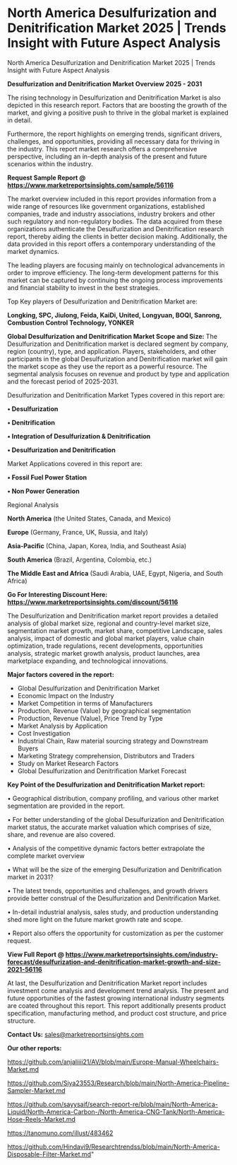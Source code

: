 # North America Desulfurization and Denitrification Market 2025 | Trends Insight with Future Aspect Analysis
North America Desulfurization and Denitrification Market 2025 | Trends Insight with Future Aspect Analysis

<Strong> Desulfurization and Denitrification Market Overview 2025 - 2031</strong>

The rising technology in Desulfurization and Denitrification Market is also depicted in this research report. Factors that are boosting the growth of the market, and giving a positive push to thrive in the global market is explained in detail.

Furthermore, the report highlights on emerging trends, significant drivers, challenges, and opportunities, providing all necessary data for thriving in the industry. This report market research offers a comprehensive perspective, including an in-depth analysis of the present and future scenarios within the industry.

<strong>Request Sample Report @ <a href=https://www.marketreportsinsights.com/sample/56116>https://www.marketreportsinsights.com/sample/56116</a></strong>

The market overview included in this report provides information from a wide range of resources like government organizations, established companies, trade and industry associations, industry brokers and other such regulatory and non-regulatory bodies. The data acquired from these organizations authenticate the Desulfurization and Denitrification research report, thereby aiding the clients in better decision making. Additionally, the data provided in this report offers a contemporary understanding of the market dynamics.

The leading players are focusing mainly on technological advancements in order to improve efficiency. The long-term development patterns for this market can be captured by continuing the ongoing process improvements and financial stability to invest in the best strategies.

Top Key players of Desulfurization and Denitrification Market are:

<strong>Longking, SPC, Jiulong, Feida, KaiDi, United, Longyuan, BOQI, Sanrong, Combustion Control Technology, YONKER</strong>

<strong><b>Global Desulfurization and Denitrification Market Scope and Size:</b></strong>
The Desulfurization and Denitrification market is declared segment by company, region (country), type, and application. Players, stakeholders, and other participants in the global Desulfurization and Denitrification market will gain the market scope as they use the report as a powerful resource. The segmental analysis focuses on revenue and product by type and application and the forecast period of 2025-2031.

Desulfurization and Denitrification Market Types covered in this report are:

<strong>• Desulfurization

• Denitrification

• Integration of Desulfurization & Denitrification

• Desulfurization and Denitrification</strong>

Market Applications covered in this report are:

<strong>• Fossil Fuel Power Station

• Non Power Generation</strong> 

Regional Analysis

<strong>North America</strong> (the United States, Canada, and Mexico)

<strong>Europe</strong> (Germany, France, UK, Russia, and Italy)

<strong>Asia-Pacific</strong> (China, Japan, Korea, India, and Southeast Asia)

<strong>South America</strong> (Brazil, Argentina, Colombia, etc.)

<strong>The Middle East and Africa</strong> (Saudi Arabia, UAE, Egypt, Nigeria, and South Africa)

<strong>Go For Interesting Discount Here: <a href=https://www.marketreportsinsights.com/discount/56116>https://www.marketreportsinsights.com/discount/56116</a></strong>

The Desulfurization and Denitrification market report provides a detailed analysis of global market size, regional and country-level market size, segmentation market growth, market share, competitive Landscape, sales analysis, impact of domestic and global market players, value chain optimization, trade regulations, recent developments, opportunities analysis, strategic market growth analysis, product launches, area marketplace expanding, and technological innovations.

<strong><b>Major factors covered in the report:</b></strong>
<ul>
  <li>Global Desulfurization and Denitrification Market </li>
  <li>Economic Impact on the Industry</li>
  <li>Market Competition in terms of Manufacturers</li>
  <li>Production, Revenue (Value) by geographical segmentation</li>
  <li>Production, Revenue (Value), Price Trend by Type</li>
  <li>Market Analysis by Application</li>
  <li>Cost Investigation</li>
  <li>Industrial Chain, Raw material sourcing strategy and Downstream Buyers</li>
  <li>Marketing Strategy comprehension, Distributors and Traders</li>
  <li>Study on Market Research Factors</li>
  <li>Global Desulfurization and Denitrification Market Forecast</li>
</ul>

<strong><b>Key Point of the Desulfurization and Denitrification Market report:</b></strong>

• Geographical distribution, company profiling, and various other market segmentation are provided in the report.

• For better understanding of the global Desulfurization and Denitrification market status, the accurate market valuation which comprises of size, share, and revenue are also covered.

• Analysis of the competitive dynamic factors better extrapolate the complete market overview

• What will be the size of the emerging Desulfurization and Denitrification market in 2031?

• The latest trends, opportunities and challenges, and growth drivers provide better construal of the Desulfurization and Denitrification Market.

• In-detail industrial analysis, sales study, and production understanding shed more light on the future market growth rate and scope.

• Report also offers the opportunity for customization as per the customer request.

<strong><b>View Full Report @ <a href=https://www.marketreportsinsights.com/industry-forecast/desulfurization-and-denitrification-market-growth-and-size-2021-56116>https://www.marketreportsinsights.com/industry-forecast/desulfurization-and-denitrification-market-growth-and-size-2021-56116</a></b></strong>


At last, the Desulfurization and Denitrification Market report includes investment come analysis and development trend analysis. The present and future opportunities of the fastest growing international industry segments are coated throughout this report. This report additionally presents product specification, manufacturing method, and product cost structure, and price structure.

<strong>Contact Us:</strong>
sales@marketreportsinsights.com

<strong>Our other reports:</strong>

<a href=https://github.com/anjaliiii21/AV/blob/main/Europe-Manual-Wheelchairs-Market.md>https://github.com/anjaliiii21/AV/blob/main/Europe-Manual-Wheelchairs-Market.md</a>

<a href=https://github.com/Siya23553/Research/blob/main/North-America-Pipeline-Sampler-Market.md>https://github.com/Siya23553/Research/blob/main/North-America-Pipeline-Sampler-Market.md</a>

<a href=https://github.com/sayysaif/search-report-re/blob/main/North-America-Liquid/North-America-Carbon-/North-America-CNG-Tank/North-America-Hose-Reels-Market.md>https://github.com/sayysaif/search-report-re/blob/main/North-America-Liquid/North-America-Carbon-/North-America-CNG-Tank/North-America-Hose-Reels-Market.md</a>

<a href=https://tanomuno.com/illust/483462>https://tanomuno.com/illust/483462</a>

<a href=https://github.com/Hindavi9/Researchtrendss/blob/main/North-America-Disposable-Filter-Market.md>https://github.com/Hindavi9/Researchtrendss/blob/main/North-America-Disposable-Filter-Market.md</a>"
